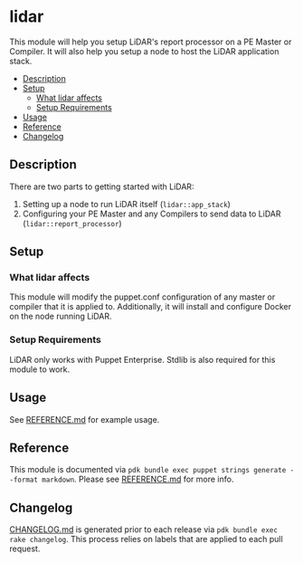 
# lidar

This module will help you setup LiDAR's report processor on a PE Master or Compiler. It will also help you setup a node to host the LiDAR application stack.

- [Description](#description)
- [Setup](#setup)
  - [What lidar affects](#what-lidar-affects)
  - [Setup Requirements](#setup-requirements)
- [Usage](#usage)
- [Reference](#reference)
- [Changelog](#changelog)

## Description

There are two parts to getting started with LiDAR:

1. Setting up a node to run LiDAR itself (`lidar::app_stack`)
2. Configuring your PE Master and any Compilers to send data to LiDAR (`lidar::report_processor`)

## Setup

### What lidar affects

This module will modify the puppet.conf configuration of any master or compiler that it is applied to. Additionally, it will install and configure Docker on the node running LiDAR.

### Setup Requirements

LiDAR only works with Puppet Enterprise. Stdlib is also required for this module to work.

## Usage

See [REFERENCE.md](REFERENCE.md) for example usage.

## Reference

This module is documented via `pdk bundle exec puppet strings generate --format markdown`. Please see [REFERENCE.md](REFERENCE.md) for more info.

## Changelog

[CHANGELOG.md](CHANGELOG.md) is generated prior to each release via `pdk bundle exec rake changelog`. This process relies on labels that are applied to each pull request.
